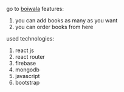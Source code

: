 go to [boiwala](https://boiwala.netlify.app/)
features:
1. you can add books as many as you want
2. you can order books from here

used technologies:
1. react js
2. react router
3. firebase
4. mongodb
5. javascript
6. bootstrap